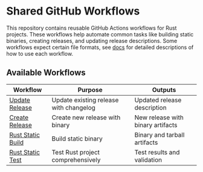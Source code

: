 # Shared GitHub Workflows
This repository contains reusable GitHub Actions workflows for Rust projects.
These workflows help automate common tasks like building static binaries, creating releases, and updating release descriptions.
Some workflows expect certain file formats, see [docs](./docs/) for detailed descriptions of how to use each workflow.

## Available Workflows
| Workflow | Purpose | Outputs |
|----------|---------|---------|
| [Update Release](./docs/update-release.md) | Update existing release with changelog | Updated release description |
| [Create Release](./docs/create-release.md) | Create new release with binary | New release with binary artifacts |
| [Rust Static Build](./docs/rust-static-build.md) | Build static binary | Binary and tarball artifacts |
| [Rust Static Test](./docs/rust-static-test.md) | Test Rust project comprehensively | Test results and validation |

